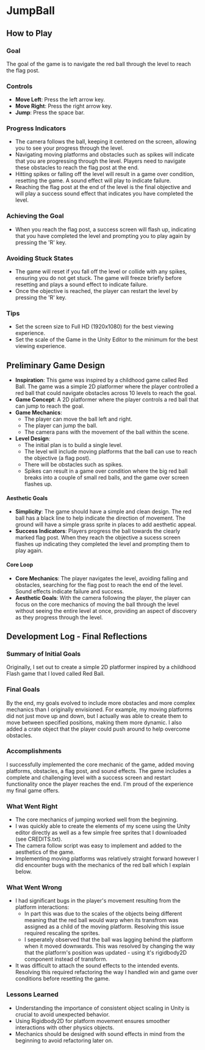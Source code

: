 # JumpBall

## How to Play
### Goal
The goal of the game is to navigate the red ball through the level to reach the flag post.

### Controls
- **Move Left**: Press the left arrow key.
- **Move Right**: Press the right arrow key.
- **Jump**: Press the space bar.

### Progress Indicators
- The camera follows the ball, keeping it centered on the screen, allowing you to see your progress through the level.
- Navigating moving platforms and obstacles such as spikes will indicate that you are progressing through the level. Players need to navigate these obstacles to reach the flag post at the end.
- Hitting spikes or falling off the level will result in a game over condition, resetting the game. A sound effect will play to indicate failure.
- Reaching the flag post at the end of the level is the final objective and will play a success sound effect that indicates you have completed the level.

### Achieving the Goal
- When you reach the flag post, a success screen will flash up, indicating that you have completed the level and prompting you to play again by pressing the 'R' key.

### Avoiding Stuck States
- The game will reset if you fall off the level or collide with any spikes, ensuring you do not get stuck. The game will freeze briefly before resetting and plays a sound effect to indicate failure.
- Once the objective is reached, the player can restart the level by pressing the 'R' key.

### Tips
- Set the screen size to Full HD (1920x1080) for the best viewing experience.
- Set the scale of the Game in the Unity Editor to the minimum for the best viewing experience.

## Preliminary Game Design
- **Inspiration**: This game was inspired by a childhood game called Red Ball. The game was a simple 2D platformer where the player controlled a red ball that could navigate obstacles across 10 levels to reach the goal.
- **Game Concept**: A 2D platformer where the player controls a red ball that can jump to reach the goal.
- **Game Mechanics**:
    - The player can move the ball left and right.
    - The player can jump the ball.
    - The camera pans with the movement of the ball within the scene.
- **Level Design**:
    - The initial plan is to build a single level.
    - The level will include moving platforms that the ball can use to reach the objective (a flag post).
    - There will be obstacles such as spikes.
    - Spikes can result in a game over condition where the big red ball breaks into a couple of small red balls, and the game over screen flashes up.

#### Aesthetic Goals
- **Simplicity**: The game should have a simple and clean design. The red ball has a black line to help indicate the direction of movement. The ground will have a simple grass sprite in places to add aesthetic appeal.
- **Success Indicators**: Players progress the ball towards the clearly marked flag post. When they reach the objective a sucess screen flashes up indicating they completed the level and prompting them to play again.

#### Core Loop
- **Core Mechanics**: The player navigates the level, avoiding falling and obstacles, searching for the flag post to reach the end of the level. Sound effects indicate failure and success.
- **Aesthetic Goals**: With the camera following the player, the player can focus on the core mechanics of moving the ball through the level without seeing the entire level at once, providing an aspect of discovery as they progress through the level.

## Development Log - Final Reflections

### Summary of Initial Goals
Originally, I set out to create a simple 2D platformer inspired by a childhood Flash game that I loved called Red Ball.

### Final Goals
By the end, my goals evolved to include more obstacles and more complex mechanics than I originally envisioned. For example, my moving platforms did not just move up and down, but I actually was able to create them to move between specified positions, making them more dynamic. I also added a crate object that the player could push around to help overcome obstacles.

### Accomplishments
I successfully implemented the core mechanic of the game, added moving platforms, obstacles, a flag post, and sound effects. The game includes a complete and challenging level with a success screen and restart functionality once the player reaches the end. I'm proud of the experience my final game offers.

### What Went Right
- The core mechanics of jumping worked well from the beginning.
- I was quickly able to create the elements of my scene using the Unity editor directly as well as a few simple free sprites that I downloaded (see CREDITS.txt).
- The camera follow script was easy to implement and added to the aesthetics of the game.
- Implementing moving platforms was relatively straight forward however I did encounter bugs with the mechanics of the red ball which I explain below.

### What Went Wrong
- I had significant bugs in the player's movement resulting from the platform interactions:
    - In part this was due to the scales of the objects being different meaning that the red ball would warp when its transfrom was assigned as a child of the moving platform. Resolving this issue required rescaling the sprites. 
    - I seperately observed that the ball was lagging behind the platform when it moved downwards. This was resolved by changing the way that the platform's position was updated - using it's rigidbody2D component instead of transform.
- It was difficult to attach the sound effects to the intended events. Resolving this required refactoring the way I handled win and game over conditions before resetting the game.

### Lessons Learned
- Understanding the importance of consistent object scaling in Unity is crucial to avoid unexpected behavior.
- Using Rigidbody2D for platform movement ensures smoother interactions with other physics objects.
- Mechanics should be designed with sound effects in mind from the beginning to avoid refactoring later on.